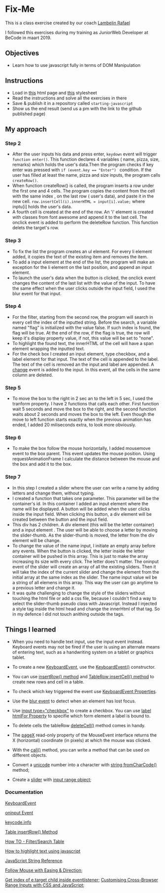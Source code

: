 # Fix-Me

This is a class exercise created by our coach [Lambelin Rafael](https://github.com/rafaello104)

I followed this exercises during my training as JuniorWeb Developer at BeCode in maart 2019.
## Objectives

- Learn how to use javascript fully in terms of DOM Manipulation


## Instructions

- Load in [this](https://github.com/becodeorg/GNT-Yu-1.10/blob/master/2.The-Hills/1.Javascript-Intro/1.DOM-Manipulation/files/index.html) html page and [this](https://github.com/becodeorg/GNT-Yu-1.10/blob/master/2.The-Hills/1.Javascript-Intro/1.DOM-Manipulation/files/stylesheet.css) stylesheet
- Read the instructions and solve all the exercises in there
- Save & publish it in a repository called `starting-javascript`
- Show us the end result (send us a pm with the link to the github published page)

## My approach

### Step 2

  + After the user inputs his data and press enter,  `keydown`  event will trigger `function enter()`.
  This function declares 4 variables ( name, pizza, size, remarks) which holds the user's data.Then the program checks if key enter was pressed with `if (event.key == "Enter") ` condition. If the user has filled at least the name, pizza and size inputs,  the program calls `createRow()`. 
  + When function createRow() is called, the program inserts a row under the first one and 4 cells. The program copies the content from the cell with the same index , on the last row ( user's data), and paste it in the new cell.  `row.insertCell(i).innerHTML = input[i].value;` where inptu[i] holds the user's data.
  + A fourth cell is created at the end of the row. An 'i' element is created with classes from font awesome and append it to the last cell. The onclick event is added to perform the deleteRow function. This function delets  the target's row.


### Step 3

  + To fix the list the program creates an ul element. For every li element added, it copies the text of the existing item and removes the item.
  + To add a input element at the end of the list, the program will make an exception for the li element on the last position, and append an input element.
  + To launch the user's data when the button is clicked, the onclick event changes the content of the last list with the value of the  input. To have the same effect when the user clicks outside the input field, I used the blur event for that input.


### Step 4

  + For the filter, starting from the second row, the program will search in every cell the index of the inputted string. Before the search, a variable named "flag" is initialized with the value false. If such index is found, the flag will be true. At the end of the row, if the flag is true, the row will keep it's display property value, if not, this value will be set to "none".
  + To highlight the found text, the innerHTML of the cell will have a span element wrapping the inputted text.
  + For the check box I created an input element, type checkbox, and a label element for that input. The text of the cell is appended to the label. The text of the cell is removed an the input and label are appended. A [change](https://developer.mozilla.org/en-US/docs/Web/API/HTMLElement/change_event) event is added to the input. In this event, all the cells in the same column are deleted.

### Step 5

  + To move the box to the right in 2 sec an to the left in 5 sec, I used the tranform property. I have 2 functions that calls each other. First function wait 5 seconds and move the box to the right, and the second function waits about 2 seconds and moves the box to the left.  Even though the move to left function starts exactly when the previous animation has ended, I added 20 miliseconds extra, to look more obviously.

### Step 6

  + To make the box follow the mouse horizontally, I added mousemove event to the box parent. This event updates the mouse position. Using requestAnimationFrame I calculate the distance between the mouse and the box and add it to the box.

### Step 7
  + In this step I created a slider where the user can write a name by adding letters and change them, without typing.  
  + I created a function that takes one parameter. This parameter will be the container's id. In this container I added an input element where the name will be displayed. A button will be added when the user clicks inside the input field. When clicking this button, a div element will be created between the button and the input field. 
  + This div has 2 children. A div element (this will be the letter container) and a input element . The user will be able to choose a letter by moving the slider-thumb. As the slider-thumb is moved, the letter from the div element will be change.
  + To change the value of the name input, I initiate an empty array before any events. When the button is clicked, the letter inside the letter container will be pushed in this array. This is just to make the array increasing its size with every click. The letter does't matter. The oninput event of the slider will create  an array of all the existing sliders. Then it will take the index of the current slider and change the element from the initial array at the same index as the slider. The  name input value wil be a string of all elemens in this array. This way the user can go anytime to a previous letter and change it.
  + It was quite challenging to change the style of the sliders without touching the html file or add a css file, because I couldn't find a way to select the slider-thumb pseudo class with Javascript. Instead I injected a style tag inside the html head and  change the innerHtml of that tag. So in my defence I did not touch anithing outside the <script></script> tags.

## Things I learned

  - When you need to handle text input, use the input event instead. Keyboard events may not be fired if the user is using an alternate means of entering text, such as a handwriting system on a tablet or graphics tablet.

   - To create a new [KeyboardEvent](https://developer.mozilla.org/en-US/docs/Web/API/KeyboardEvent), use the [KeyboardEvent()](https://developer.mozilla.org/en-US/docs/Web/API/KeyboardEvent/KeyboardEvent) constructor.

   - You can use [insertRow() method](https://www.w3schools.com/jsref/met_table_insertrow.asp) and [TableRow insertCell() method](https://www.w3schools.com/jsref/met_tablerow_insertcell.asp) to create new rows and cell in a table.

   - To check which key triggered the event use [KeyboardEvent Properties](https://www.w3schools.com/jsref/obj_keyboardevent.asp).

   - Use the [blur event](https://developer.mozilla.org/en-US/docs/Web/API/Element/blur_event) to detect when an element has lost focus.

   - Use [input type="checkbox"](https://developer.mozilla.org/en-US/docs/Web/HTML/Element/input/checkbox) to create a checkbox. You can use [label htmlFor Property](https://www.w3schools.com/jsref/prop_label_htmlfor.asp) to specifie which form element a label is bound to.

   - To delete cells the tableRow [deleteCell()](https://www.w3schools.com/jsref/met_tablerow_deletecell.asp) method comes in handy.

   - The [pageX](https://developer.mozilla.org/en-US/docs/Web/API/MouseEvent/pageX) read-only property of the MouseEvent interface returns the X (horizontal) coordinate (in pixels) at which the mouse was clicked.

   - With the [call()](https://www.w3schools.com/Js/js_function_call.asp) method, you can write a method that can be used on different objects.

   - Convert a [unicode](https://www.w3schools.com/charsets/ref_html_utf8.asp) number into a character with [string fromCharCode()](https://www.w3schools.com/jsref/jsref_fromcharcode.asp) method;

   - Create a [slider](https://www.w3schools.com/howto/howto_js_rangeslider.asp) with [input range object](https://www.w3schools.com/jsref/dom_obj_range.asp);




 ### Documentation

 [KeyboardEvent](https://developer.mozilla.org/en-US/docs/Web/API/KeyboardEvent)

 [oninput Event](https://www.w3schools.com/jsref/event_oninput.asp)

 [keycode.info](https://keycode.info/)

 [Table insertRow() Method](https://www.w3schools.com/jsref/met_table_insertrow.asp)

 [How TO - Filter/Search Table](https://www.w3schools.com/howto/howto_js_filter_table.asp)

 [How to highlight text using javascript](https://stackoverflow.com/questions/8644428/how-to-highlight-text-using-javascript)

 [JavaScript String Reference](https://www.w3schools.com/jsref/jsref_obj_string.asp).

 [Follow Mouse with Easing & Direction](https://codepen.io/redspiderfish/pen/MYmeYz);

 [Get index of e.target child inside eventlistener](https://stackoverflow.com/questions/35384592/get-index-of-e-target-child-inside-eventlistener);
 [Customising Cross-Browser Range Inputs with CSS and JavaScript](https://css-tricks.com/custom-interactive-range-inputs/);
 

